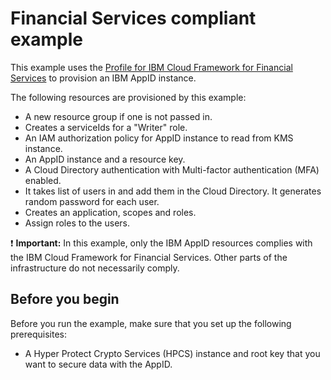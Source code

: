 # Financial Services compliant example

This example uses the [Profile for IBM Cloud Framework for Financial Services](https://github.com/terraform-ibm-modules/terraform-ibm-appid/tree/main/profiles/fscloud) to provision an IBM AppID instance.

The following resources are provisioned by this example:

- A new resource group if one is not passed in.
- Creates a serviceIds for a "Writer" role.
- An IAM authorization policy for AppID instance to read from KMS instance.
- An AppID instance and a resource key.
- A Cloud Directory authentication with Multi-factor authentication (MFA) enabled.
- It takes list of users in and add them in the Cloud Directory. It generates random password for each user.
- Creates an application, scopes and roles.
- Assign roles to the users.

:exclamation: **Important:** In this example, only the IBM AppID resources complies with the IBM Cloud Framework for Financial Services. Other parts of the infrastructure do not necessarily comply.

## Before you begin

Before you run the example, make sure that you set up the following prerequisites:

- A Hyper Protect Crypto Services (HPCS) instance and root key that you want to secure data with the AppID.
